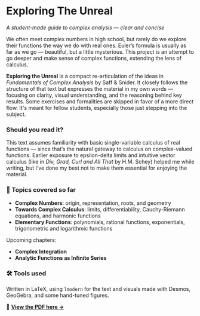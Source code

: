 # Exploring The Unreal

*A student-made guide to complex analysis — clear and concise*

We often meet complex numbers in high school, but rarely do we explore their functions the way we do with real ones. Euler’s formula is usually as far as we go — beautiful, but a little mysterious. This project is an attempt to go deeper and make sense of complex functions, extending the lens of calculus.

**Exploring the Unreal** is a compact re-articulation of the ideas in *Fundamentals of Complex Analysis* by Saff & Snider. It closely follows the structure of that text but expresses the material in my own words — focusing on clarity, visual understanding, and the reasoning behind key results. Some exercises and formalities are skipped in favor of a more direct flow. It's meant for fellow students, especially those just stepping into the subject.

### Should you read it?
This text assumes familiarity with basic single-variable calculus of real functions — since that’s the natural gateway to calculus on complex-valued functions. Earlier exposure to epsilon-delta limits and intuitive vector calculus (like in *Div, Grad, Curl and All That* by H.M. Schey) helped me while writing, but I’ve done my best not to make them essential for enjoying the material.

### 📘 Topics covered so far
- **Complex Numbers**: origin, representation, roots, and geometry
- **Towards Complex Calculus**: limits, differentiability, Cauchy-Riemann equations, and harmonic functions
- **Elementary Functions**: polynomials, rational functions, exponentials, trigonometric and logarithmic functions

Upcoming chapters:
- **Complex Integration**
- **Analytic Functions as Infinite Series**

### 🛠 Tools used
Written in LaTeX, using `lmodern` for the text and visuals made with Desmos, GeoGebra, and some hand-tuned figures.

📄 **[View the PDF here →](https://github.com/4M0D/Exploring-The-Unreal/blob/0c6e2e9e73c4791fe6c508adfb774c6c0603dfad/exploringtheunreal.pdf)**

